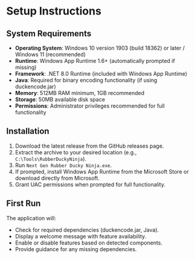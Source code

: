# Setup Instructions

## System Requirements
- **Operating System**: Windows 10 version 1903 (build 18362) or later / Windows 11 (recommended)
- **Runtime**: Windows App Runtime 1.6+ (automatically prompted if missing)
- **Framework**: .NET 8.0 Runtime (included with Windows App Runtime)
- **Java**: Required for binary encoding functionality (if using duckencode.jar)
- **Memory**: 512MB RAM minimum, 1GB recommended
- **Storage**: 50MB available disk space
- **Permissions**: Administrator privileges recommended for full functionality

## Installation
1. Download the latest release from the GitHub releases page.
2. Extract the archive to your desired location (e.g., `C:\Tools\RubberDuckyNinja`).
3. Run `Next Gen Rubber Ducky Ninja.exe`.
4. If prompted, install Windows App Runtime from the Microsoft Store or download directly from Microsoft.
5. Grant UAC permissions when prompted for full functionality.

## First Run
The application will:
- Check for required dependencies (duckencode.jar, Java).
- Display a welcome message with feature availability.
- Enable or disable features based on detected components.
- Provide guidance for any missing dependencies.

